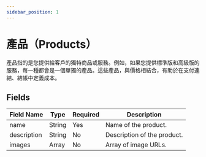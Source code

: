 ```yaml
---
sidebar_position: 1
---
```


# 產品（Products）

產品指的是您提供給客戶的獨特商品或服務。例如，如果您提供標準版和高級版的服務，每一種都會是一個單獨的產品。這些產品，與價格相結合，有助於在支付連結、結帳中定義成本。

## Fields

| Field Name                | Type    | Required | Description                |
|---------------------------|---------|----------|----------------------------|
| name| String | Yes | Name of the product. |
| description| String | No | Description of the product. |
| images| Array | No | Array of image URLs. |
